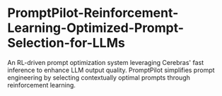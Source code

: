 # PromptPilot-Reinforcement-Learning-Optimized-Prompt-Selection-for-LLMs
An RL-driven prompt optimization system leveraging Cerebras' fast inference to enhance LLM output quality. PromptPilot simplifies prompt engineering by selecting contextually optimal prompts through reinforcement learning.
